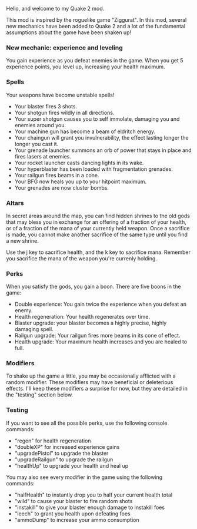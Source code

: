 Hello, and welcome to my Quake 2 mod.

This mod is inspired by the roguelike game "Ziggurat". In this mod, several new mechanics have been added to Quake 2 and a lot of the fundamental assumptions about the game have been shaken up!


### New mechanic: experience and leveling

You gain experience as you defeat enemies in the game. When you get 5 experience points, you level up, increasing your health maximum.

### Spells

Your weapons have become unstable spells!
- Your blaster fires 3 shots.
- Your shotgun fires wildly in all directions.
- Your super shotgun causes you to self immolate, damaging you and enemies around you.
- Your machine gun has become a beam of eldritch energy.
- Your chaingun will grant you invulnerability, the effect lasting longer the longer you cast it.
- Your grenade launcher summons an orb of power that stays in place and fires lasers at enemies.
- Your rocket launcher casts dancing lights in its wake.
- Your hyperblaster has been loaded with fragmentation grenades. 
- Your railgun fires beams in a cone.
- Your BFG now heals you up to your hitpoint maximum.
- Your grenades are now cluster bombs.

### Altars

In secret areas around the map, you can find hidden shrines to the old gods that may bless you in exchange for an offering of a fraction of your health, or of a fraction of the mana of your currently held weapon. Once a sacrifice is made, you cannot make another sacrifice of the same type until you find a new shrine.

Use the j key to sacrifice health, and the k key to sacrifice mana. Remember you sacrifice the mana of the weapon you're currenly holding.

### Perks

When you satisfy the gods, you gain a boon. There are five boons in the game:

- Double experience: You gain twice the experience when you defeat an enemy.
- Health regeneration: Your health regenerates over time.
- Blaster upgrade: your blaster becomes a highly precise, highly damaging spell.
- Railgun upgrade: Your railgun fires more beams in its cone of effect.
- Health upgrade: Your maximum health increases and you are healed to full.

### Modifiers

To shake up the game a little, you may be occasionally afflicted with a random modifier. These modifiers may have beneficial or deleterious effects. I'll keep these modifiers a surprise for now, but they are detailed in the "testing" section below. 

### Testing

If you want to see all the possible perks, use the following console commands:
- "regen" for health regeneration
- "doubleXP" for increased experience gains
- "upgradePistol" to upgrade the blaster
- "upgradeRailgun" to upgrade the railgun
- "healthUp" to upgrade your health and heal up

You may also see every modifier in the game using the following commands:
- "halfHealth" to instantly drop you to half your current health total
- "wild" to cause your blaster to fire random shots
- "instakill" to give your blaster enough damage to instakill foes
- "leech" to grant you health upon defeating foes
- "ammoDump" to increase your ammo consumption